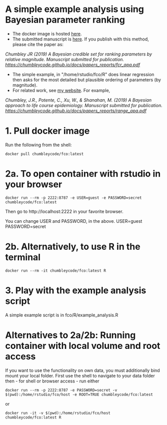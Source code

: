 # A simple example analysis using Bayesian parameter ranking

* The docker image is hosted [here](https://hub.docker.com/repository/docker/chumbleycode/fco).
* The submitted manuscript is [here](https://chumbleycode.github.io/docs/papers_reports/fcr_apa.pdf). If you publish with this method, please cite the paper as: 

 *Chumbley JR (2019) A Bayesian credible set for ranking parameters by relative magnitude. Manuscript submitted for publication. https://chumbleycode.github.io/docs/papers_reports/fcr_apa.pdf*

* The simple example, in "/home/rstudio/fco/R" does linear regression then asks for the most detailed but plausible ordering of parameters (by magnitude).
* For related work, see [my website](https://chumbleycode.github.io). For example, 

 *Chumbley, J.R., Potente, C., Xu, W., & Shanahan, M. (2019) A Bayesian approach to life course epidemiology. Manuscript submitted for publication. https://chumbleycode.github.io/docs/papers_reports/range_apa.pdf*

# 1. Pull docker image 

Run the following from the shell:

```
docker pull chumbleycode/fco:latest
```

# 2a. To open container with rstudio in your browser

```
docker run --rm -p 2222:8787 -e USER=guest -e PASSWORD=secret chumbleycode/fco:latest
```

Then go to http://localhost:2222 in your favorite browser.

You can change USER and PASSWORD, in the above. 
USER=guest
PASSWORD=secret

# 2b. Alternatively, to use R in the terminal

```
docker run --rm -it chumbleycode/fco:latest R
````

# 3. Play with the example analysis script

A simple example script is in fco/R/example_analysis.R


# Alternatives to 2a/2b: Running container with local volume and root access

If you want to use the functionality on own data, you must additionally bind mount your local folder. First use the shell to navigate to your data folder then - for shell or browser access - run either 

```
docker run --rm -p 2222:8787 -e PASSWORD=secret -v $(pwd):/home/rstudio/fco/host -e ROOT=TRUE chumbleycode/fco:latest
```

or

```
docker run -it -v $(pwd):/home/rstudio/fco/host chumbleycode/fco:latest R
````

